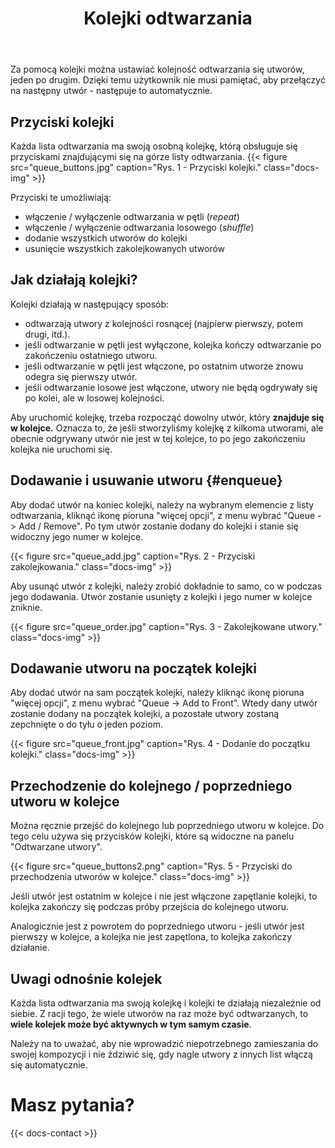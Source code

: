 ﻿---
title: "Kolejki odtwarzania"
description: "Używanie kolejek w celu automatycznego odtwarzania utworów."
weight: 50
---

Za pomocą kolejki można ustawiać kolejność odtwarzania się utworów, jeden po drugim. Dzięki temu użytkownik nie musi pamiętać, aby przełączyć na następny utwór - następuje to automatycznie.

## Przyciski kolejki

Każda lista odtwarzania ma swoją osobną kolejkę, którą obsługuje się przyciskami znajdującymi się na górze listy odtwarzania. {{< figure src="queue_buttons.jpg" caption="Rys. 1 - Przyciski kolejki." class="docs-img" >}} 

Przyciski te umożliwiają:
- włączenie / wyłączenie odtwarzania w pętli (*repeat*)
- włączenie / wyłączenie odtwarzania losowego (*shuffle*)
- dodanie wszystkich utworów do kolejki
- usunięcie wszystkich zakolejkowanych utworów

## Jak działają kolejki?

Kolejki działają w następujący sposób:
- odtwarzają utwory z kolejności rosnącej (najpierw pierwszy, potem drugi, itd.).
- jeśli odtwarzanie w pętli jest wyłączone, kolejka kończy odtwarzanie po zakończeniu ostatniego utworu.
- jeśli odtwarzanie w pętli jest włączone, po ostatnim utworze znowu odegra się pierwszy utwór.
- jeśli odtwarzanie losowe jest włączone, utwory nie będą ogdrywały się po kolei, ale w losowej kolejności.

Aby uruchomić kolejkę, trzeba rozpocząć dowolny utwór, który **znajduje się w kolejce.** Oznacza to, że jeśli stworzyliśmy kolejkę z kilkoma utworami, ale obecnie odgrywany utwór nie jest w tej kolejce, to po jego zakończeniu kolejka nie uruchomi się. 

## Dodawanie i usuwanie utworu {#enqueue}

Aby dodać utwór na koniec kolejki, należy na wybranym elemencie z listy odtwarzania, kliknąć ikonę pioruna "więcej opcji", z menu wybrać "Queue -> Add / Remove". Po tym utwór zostanie dodany do kolejki i stanie się widoczny jego numer w kolejce.

{{< figure src="queue_add.jpg" caption="Rys. 2 - Przyciski zakolejkowania." class="docs-img" >}} 

Aby usunąć utwór z kolejki, należy zrobić dokładnie to samo, co w podczas jego dodawania. Utwór zostanie usunięty z kolejki i jego numer w kolejce zniknie.

{{< figure src="queue_order.jpg" caption="Rys. 3 - Zakolejkowane utwory." class="docs-img" >}} 

## Dodawanie utworu na początek kolejki

Aby dodać utwór na sam początek kolejki, należy kliknąć ikonę pioruna "więcej opcji", z menu wybrać "Queue -> Add to Front". Wtedy dany utwór zostanie dodany na początek kolejki, a pozostałe utwory zostaną zepchnięte o do tyłu o jeden poziom.

{{< figure src="queue_front.jpg" caption="Rys. 4 - Dodanie do początku kolejki." class="docs-img" >}} 

## Przechodzenie do kolejnego / poprzedniego utworu w kolejce

Można ręcznie przejść do kolejnego lub poprzedniego utworu w kolejce. Do tego celu używa się przycisków kolejki, które są widoczne na panelu "Odtwarzane utwory".

{{< figure src="queue_buttons2.png" caption="Rys. 5 - Przyciski do przechodzenia utworów w kolejce." class="docs-img" >}} 

Jeśli utwór jest ostatnim w kolejce i nie jest włączone zapętlanie kolejki, to kolejka zakończy się podczas próby przejścia do kolejnego utworu. 

Analogicznie jest z powrotem do poprzedniego utworu - jeśli utwór jest pierwszy w kolejce, a kolejka nie jest zapętlona, to kolejka zakończy działanie.

## Uwagi odnośnie kolejek

Każda lista odtwarzania ma swoją kolejkę i kolejki te działają niezależnie od siebie. Z racji tego, że wiele utworów na raz może być odtwarzanych, to **wiele kolejek może być aktywnych w tym samym czasie**. 

Należy na to uważać, aby nie wprowadzić niepotrzebnego zamieszania do swojej kompozycji i nie ździwić się, gdy nagle utwory z innych list włączą się automatycznie.

# Masz pytania?

{{< docs-contact >}}